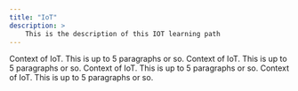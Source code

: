 ```yaml
---
title: "IoT"
description: >
    This is the description of this IOT learning path
---
```

Context of IoT. This is up to 5 paragraphs or so. Context of IoT. This is up to 5 paragraphs or so. Context of IoT. This is up to 5 paragraphs or so. Context of IoT. This is up to 5 paragraphs or so.